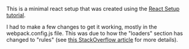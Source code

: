 This is a minimal react setup that was created using the
[React Setup tutorial](https://www.codecademy.com/articles/react-setup-i).

I had to make a few changes to get it working, mostly in the webpack.config.js
file.  This was due to how the "loaders" section has changed to "rules"
(see [this StackOverflow article](https://stackoverflow.com/questions/49370849/configuration-module-has-an-unknown-property-loaders)
for more details).

